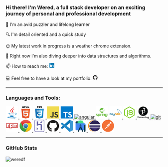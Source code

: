 ### Hi there! I'm Wered, a full stack developer on an exciting journey of personal and professional development

🧩 I'm an avid puzzler and lifelong learner

🔍 I'm detail oriented and a quick study

🌞 My latest work in progress is a weather chrome extension.

🌱 Right now I'm also diving deeper into data structures and algorithms.

📫 How to reach me:
[<img src='https://github.com/devicons/devicon/blob/master/icons/linkedin/linkedin-original.svg' alt='linkedin' height='16'>](https://www.linkedin.com/in/wered-filarski)  

💻 Feel free to have a look at my portfolio:
[<img src='https://raw.githubusercontent.com/devicons/devicon/master/icons/github/github-original.svg' alt='github' height='16'>](https://weredf.github.io)  

---------
### Languages and Tools:

<!-- xml swagger jquery express -->

<p align="left">

<a href="https://www.java.com" target="_blank" rel="noreferrer"> <img src="https://raw.githubusercontent.com/devicons/devicon/master/icons/java/java-original.svg" alt="java" width="40" height="40"/> </a>
<a href="https://www.w3schools.com/html/" target="_blank" rel="noreferrer"> <img src="https://raw.githubusercontent.com/devicons/devicon/master/icons/html5/html5-original-wordmark.svg" alt="html5" width="40" height="40"/> </a>
<a href="https://www.w3schools.com/css/" target="_blank" rel="noreferrer"> <img src="https://raw.githubusercontent.com/devicons/devicon/master/icons/css3/css3-original-wordmark.svg" alt="css3" width="40" height="40"/> </a>
<a href="https://developer.mozilla.org/en-US/docs/Web/JavaScript" target="_blank" rel="noreferrer"> <img src="https://raw.githubusercontent.com/devicons/devicon/master/icons/javascript/javascript-original.svg" alt="javascript" width="40" height="40"/> </a>
<a href="https://www.typescriptlang.org/" target="_blank" rel="noreferrer"> <img src="https://raw.githubusercontent.com/devicons/devicon/master/icons/typescript/typescript-original.svg" alt="typescript" width="40" height="40"/> </a>
<a href="https://angular.io" target="_blank" rel="noreferrer"> <img src="https://angular.io/assets/images/logos/angular/angular.svg" alt="angular" width="40" height="40"/> </a>
<a href="https://spring.io/" target="_blank" rel="noreferrer"> <img src="https://raw.githubusercontent.com/devicons/devicon/master/icons/spring/spring-original-wordmark.svg" alt="spring" width="40" height="40"/> </a>
<a href="https://www.mysql.com/" target="_blank" rel="noreferrer"> <img src="https://raw.githubusercontent.com/devicons/devicon/master/icons/mysql/mysql-original-wordmark.svg" alt="mysql" width="40" height="40"/> </a>
<a href="https://nodejs.org/en/" target="_blank" rel="noreferrer"> <img src="https://raw.githubusercontent.com/devicons/devicon/master/icons/nodejs/nodejs-original.svg" alt="nodejs" width="40" height="40"/> </a>
<a href="https://processing.org/" target="_blank" rel="noreferrer"> <img src="https://raw.githubusercontent.com/devicons/devicon/master/icons/processing/processing-original-wordmark.svg" alt="processing" width="40" height="40"/> </a>
<a href="https://git-scm.com/" target="_blank" rel="noreferrer"> <img src="https://www.vectorlogo.zone/logos/git-scm/git-scm-icon.svg" alt="git" width="40" height="40"/> </a>
<a href="https://www.npmjs.com/" target="_blank" rel="noreferrer"> <img src="https://raw.githubusercontent.com/devicons/devicon/master/icons/npm/npm-original-wordmark.svg" alt="npm" width="40" height="40"/> </a>
<a href="https://developer.chrome.com/docs/extensions/" target="_blank" rel="noreferrer"> <img src="https://raw.githubusercontent.com/devicons/devicon/master/icons/chrome/chrome-original.svg" alt="chrome" width="40" height="40"/> </a>
<a href="https://www.heroku.com/" target="_blank" rel="noreferrer"> <img src="https://raw.githubusercontent.com/devicons/devicon/master/icons/heroku/heroku-original.svg" alt="heroku" width="40" height="40"/> </a>
<a href="https://github.com" target="_blank" rel="noreferrer"> <img src="https://raw.githubusercontent.com/devicons/devicon/master/icons/github/github-original.svg" alt="github" width="40" height="40"/> </a>
<a href="https://code.visualstudio.com/" target="_blank" rel="noreferrer"> <img src="https://raw.githubusercontent.com/devicons/devicon/master/icons/vscode/vscode-original.svg" alt="vscode" width="40" height="40"/> </a>
<a href="https://developer.android.com/studio" target="_blank" rel="noreferrer"> <img src="https://raw.githubusercontent.com/devicons/devicon/master/icons/androidstudio/androidstudio-original.svg" alt="android studio" width="40" height="40"/> </a>
<a href="https://eclipseide.org/" target="_blank" rel="noreferrer"> <img src="https://github.com/devicons/devicon/blob/develop/icons/eclipse/eclipse-original.svg" alt="eclipse" width="40" height="40"/> </a>
<a href="https://www.postman.com/downloads/" target="_blank" rel="noreferrer"> <img src="https://github.com/devicons/devicon/blob/develop/icons/postman/postman-original.svg" alt="postman" width="40" height="40"/> </a>

</p>

---------
### GitHub Stats

<p><img align="center" src="https://github-readme-stats.vercel.app/api/top-langs?username=weredf&show_icons=true&locale=en&layout=compact&langs_count=8" alt="weredf" /></p>
